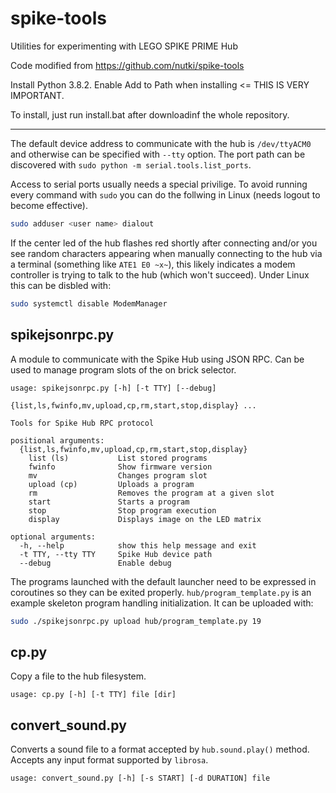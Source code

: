 # spike-tools
Utilities for experimenting with LEGO SPIKE PRIME Hub

Code modified from https://github.com/nutki/spike-tools

Install Python 3.8.2. Enable Add to Path when installing <= THIS IS VERY IMPORTANT.

To install, just run install.bat after downloadinf the whole repository.

-------------

The default device address to communicate with the hub is `/dev/ttyACM0` and otherwise can be specified with `--tty` option. The port path can be discovered with `sudo python -m serial.tools.list_ports`.

Access to serial ports usually needs a special privilige. To avoid running every command with `sudo`
you can do the follwing in Linux (needs logout to become effective). 
```sh
sudo adduser <user name> dialout
```

If the center led of the hub flashes red shortly after connecting and/or you see random characters
appearing when manually connecting to the hub via a terminal (something like `ATE1 E0 ~x~`), this
likely indicates a modem controller is trying to talk to the hub (which won't succeed). Under 
Linux this can be disbled with:
```sh
sudo systemctl disable ModemManager
```

## spikejsonrpc.py
A module to communicate with the Spike Hub using JSON RPC. Can be used to manage program slots of the on brick selector.

```
usage: spikejsonrpc.py [-h] [-t TTY] [--debug]
                       {list,ls,fwinfo,mv,upload,cp,rm,start,stop,display} ...

Tools for Spike Hub RPC protocol

positional arguments:
  {list,ls,fwinfo,mv,upload,cp,rm,start,stop,display}
    list (ls)           List stored programs
    fwinfo              Show firmware version
    mv                  Changes program slot
    upload (cp)         Uploads a program
    rm                  Removes the program at a given slot
    start               Starts a program
    stop                Stop program execution
    display             Displays image on the LED matrix

optional arguments:
  -h, --help            show this help message and exit
  -t TTY, --tty TTY     Spike Hub device path
  --debug               Enable debug
```

The programs launched with the default launcher need to be expressed in coroutines so they can be
exited properly. `hub/program_template.py` is an example skeleton program handling initialization.
It can be uploaded with:
```sh
sudo ./spikejsonrpc.py upload hub/program_template.py 19
```

## cp.py
Copy a file to the hub filesystem.
```
usage: cp.py [-h] [-t TTY] file [dir]
```

## convert_sound.py
Converts a sound file to a format accepted by `hub.sound.play()` method. Accepts any input format supported by `librosa`.

```
usage: convert_sound.py [-h] [-s START] [-d DURATION] file
```
